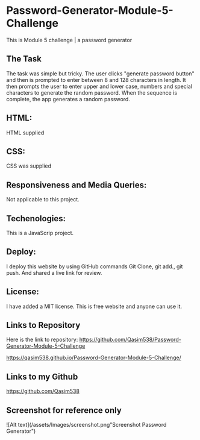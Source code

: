 # Password-Generator-Module-5-Challenge
This is Module 5 challenge | a password generator


## The Task
The task was simple but tricky. The user clicks "generate password button" and then is prompted to enter between 8 and 128 characters in length. It then prompts the user to enter upper and lower case, numbers and special characters to generate the random password. When the sequence is complete, the app generates a random password.

## HTML:
HTML supplied


## CSS:
CSS was supplied

## Responsiveness and Media Queries:
Not applicable to this project.


## Techenologies:
This is a JavaScrip project.


## Deploy:
I deploy this website by using GitHub commands 
Git Clone, git add., git push.
And shared a live link for review.


## License:
I have added a MIT license. This is free website and anyone can use it.


## Links to Repository
Here is the link to repository:
https://github.com/Qasim538/Password-Generator-Module-5-Challenge

https://qasim538.github.io/Password-Generator-Module-5-Challenge/

## Links to my Github
https://github.com/Qasim538


## Screenshot for reference only

![Alt text](/assets/Images/screenshot.png"Screenshot Password Generator")
